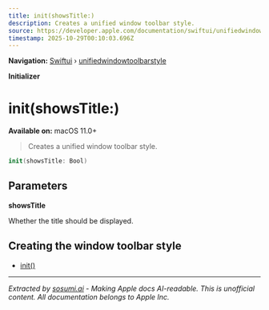 ```yaml
---
title: init(showsTitle:)
description: Creates a unified window toolbar style.
source: https://developer.apple.com/documentation/swiftui/unifiedwindowtoolbarstyle/init(showstitle:)
timestamp: 2025-10-29T00:10:03.696Z
---
```


**Navigation:** [Swiftui](/documentation/swiftui) › [unifiedwindowtoolbarstyle](/documentation/swiftui/unifiedwindowtoolbarstyle)

**Initializer**

# init(showsTitle:)

**Available on:** macOS 11.0+

> Creates a unified window toolbar style.

```swift
init(showsTitle: Bool)
```

## Parameters

**showsTitle**

Whether the title should be displayed.



## Creating the window toolbar style

- [init()](/documentation/swiftui/unifiedwindowtoolbarstyle/init())

---

*Extracted by [sosumi.ai](https://sosumi.ai) - Making Apple docs AI-readable.*
*This is unofficial content. All documentation belongs to Apple Inc.*
